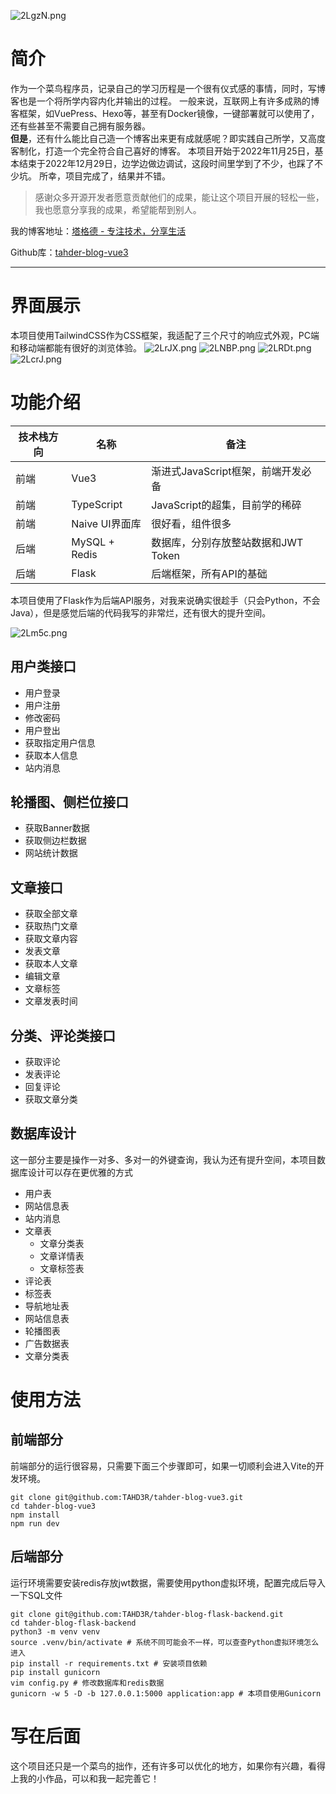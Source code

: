 ![2LgzN.png](/screenshots/43504076-bed6-4fc8-8c8a-94af0ecd6ccb.png)
# 简介
作为一个菜鸟程序员，记录自己的学习历程是一个很有仪式感的事情，同时，写博客也是一个将所学内容内化并输出的过程。
一般来说，互联网上有许多成熟的博客框架，如VuePress、Hexo等，甚至有Docker镜像，一键部署就可以使用了，还有些甚至不需要自己拥有服务器。  
**但是**，还有什么能比自己造一个博客出来更有成就感呢？即实践自己所学，又高度客制化，打造一个完全符合自己喜好的博客。
本项目开始于2022年11月25日，基本结束于2022年12月29日，边学边做边调试，这段时间里学到了不少，也踩了不少坑。
所幸，项目完成了，结果并不错。
> 感谢众多开源开发者愿意贡献他们的成果，能让这个项目开展的轻松一些，我也愿意分享我的成果，希望能帮到别人。

我的博客地址：[塔格德 - 专注技术，分享生活](https://tahd3r.com/)

Github库：[tahder-blog-vue3](https://github.com/TAHD3R/tahder-blog-vue3)

---
# 界面展示
本项目使用TailwindCSS作为CSS框架，我适配了三个尺寸的响应式外观，PC端和移动端都能有很好的浏览体验。
![2LrJX.png](/screenshots/011706520768_01.png)
![2LNBP.png](/screenshots/011706524065_04.png)
![2LRDt.png](/screenshots/011706530357_06.png)
![2LcrJ.png](/screenshots/011706531856_09.png)
# 功能介绍
| 技术栈方向 | 名称           | 备注                                |
| ---------- | -------------- | ----------------------------------- |
| 前端       | Vue3           | 渐进式JavaScript框架，前端开发必备  |
| 前端       | TypeScript     | JavaScript的超集，目前学的稀碎      |
| 前端       | Naive UI界面库 | 很好看，组件很多                    |
| 后端       | MySQL + Redis  | 数据库，分别存放整站数据和JWT Token |
| 后端       | Flask          | 后端框架，所有API的基础 |

本项目使用了Flask作为后端API服务，对我来说确实很趁手（只会Python，不会Java），但是感觉后端的代码我写的非常烂，还有很大的提升空间。

![2Lm5c.png](/screenshots/api.png)
## 用户类接口
- 用户登录
- 用户注册
- 修改密码
- 用户登出
- 获取指定用户信息
- 获取本人信息
- 站内消息
## 轮播图、侧栏位接口
- 获取Banner数据
- 获取侧边栏数据
- 网站统计数据
## 文章接口
- 获取全部文章
- 获取热门文章
- 获取文章内容
- 发表文章
- 获取本人文章
- 编辑文章
- 文章标签
- 文章发表时间
## 分类、评论类接口
- 获取评论
- 发表评论
- 回复评论
- 获取文章分类
## 数据库设计
这一部分主要是操作一对多、多对一的外键查询，我认为还有提升空间，本项目数据库设计可以存在更优雅的方式
- 用户表
- 网站信息表
- 站内消息
- 文章表
  - 文章分类表
  - 文章详情表
  - 文章标签表
- 评论表
- 标签表
- 导航地址表
- 网站信息表
- 轮播图表
- 广告数据表
- 文章分类表
# 使用方法
## 前端部分
前端部分的运行很容易，只需要下面三个步骤即可，如果一切顺利会进入Vite的开发环境。
```shell
git clone git@github.com:TAHD3R/tahder-blog-vue3.git
cd tahder-blog-vue3
npm install
npm run dev
```
## 后端部分
运行环境需要安装redis存放jwt数据，需要使用python虚拟环境，配置完成后导入一下SQL文件
```shell
git clone git@github.com:TAHD3R/tahder-blog-flask-backend.git
cd tahder-blog-flask-backend
python3 -m venv venv
source .venv/bin/activate # 系统不同可能会不一样，可以查查Python虚拟环境怎么进入
pip install -r requirements.txt # 安装项目依赖
pip install gunicorn
vim config.py # 修改数据库和redis数据
gunicorn -w 5 -D -b 127.0.0.1:5000 application:app # 本项目使用Gunicorn
```
# 写在后面
这个项目还只是一个菜鸟的拙作，还有许多可以优化的地方，如果你有兴趣，看得上我的小作品，可以和我一起完善它！